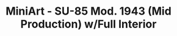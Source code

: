 ---
layout: product
title: "MiniArt - SU-85 Mod. 1943 (Mid Production) w/Full Interior"
price: "5800" 
desc: "AKCIJA"
img_path: "/assets/img/MI35187.webp"
brand: "N/A"
available: false
special_offer: false
new: false
soon: false
cat: "010000"
subcat: "010100"
subsubcat: "0N/A"
sifra: "MI35187"
popular: false
spec: false
---